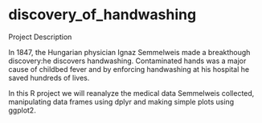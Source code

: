 # discovery_of_handwashing
Project Description 

In 1847, the Hungarian physician Ignaz Semmelweis made a breakthough discovery:he discovers handwashing. 
Contaminated hands was a major cause of childbed fever and by enforcing handwashing at his hospital he saved hundreds of lives.

In this R project we will reanalyze the medical data Semmelweis collected, 
manipulating data frames using dplyr and making simple plots using ggplot2.
